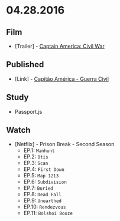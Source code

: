 # 04.28.2016

## Film

- \[Trailer\] - [Captain America: Civil War](https://youtu.be/2chrq5Cp1ow)


## Published 

- \[Link\] - [Capitão América - Guerra Civil](http://imhomovies.com.br/opinions/em-cartaz/captain-america-civil-war/)


## Study 

- Passport.js


## Watch

- \[Netflix\] - Prison Break - Second Season
  - EP.1: `Manhunt`
  - EP.2: `Otis`
  - EP.3: `Scan`
  - EP.4: `First Down`
  - EP.5: `Map 1213`
  - EP.6: `Subdivision`
  - EP.7: `Buried`
  - EP.8: `Dead Fall`
  - EP.9: `Unearthed`
  - EP.10: `Rendezvous`
  - EP.11: `Bolshoi Booze`
